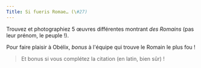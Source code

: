 ```yaml
---
Title: Si fueris Romae… (\#27)
---
```


Trouvez et photographiez 5 œuvres différentes montrant *des Romains* (pas leur prénom, le peuple !).

Pour faire plaisir à Obélix, *bonus* à l'équipe qui trouve le Romain le plus fou !

> Et bonus si vous complétez la citation (en latin, bien sûr) !
